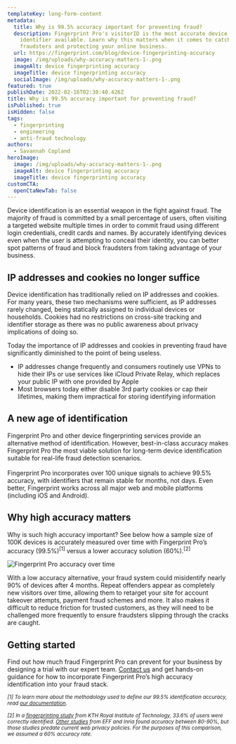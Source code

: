 ```yaml
---
templateKey: long-form-content
metadata:
  title: Why is 99.5% accuracy important for preventing fraud?
  description: Fingerprint Pro's visitorID is the most accurate device
    identifier available. Learn why this matters when it comes to catching
    fraudsters and protecting your online business.
  url: https://fingerprint.com/blog/device-fingerprinting-accuracy
  image: /img/uploads/why-accuracy-matters-1-.png
  imageAlt: device fingerprinting accuracy
  imageTitle: device fingerprinting accuracy
  socialImage: /img/uploads/why-accuracy-matters-1-.png
featured: true
publishDate: 2022-02-16T02:30:40.426Z
title: Why is 99.5% accuracy important for preventing fraud?
isPublished: true
isHidden: false
tags:
  - fingerprinting
  - engineering
  - anti-fraud technology
authors:
  - Savannah Copland
heroImage:
  image: /img/uploads/why-accuracy-matters-1-.png
  imageAlt: device fingerprinting accuracy
  imageTitle: device fingerprinting accuracy
customCTA:
  openCtaNewTab: false
---
```

Device identification is an essential weapon in the fight against fraud. The majority of fraud is committed by a small percentage of users, often visiting a targeted website multiple times in order to commit fraud using different login credentials, credit cards and names. By accurately identifying devices even when the user is attempting to conceal their identity, you can better spot patterns of fraud and block fraudsters from taking advantage of your business.  

## IP addresses and cookies no longer suffice

Device identification has traditionally relied on IP addresses and cookies. For many years, these two mechanisms were sufficient, as IP addresses rarely changed, being statically assigned to individual devices or households. Cookies had no restrictions on cross-site tracking and identifier storage as there was no public awareness about privacy implications of doing so.

Today the importance of IP addresses and cookies in preventing fraud have significantly diminished to the point of being useless. 

* IP addresses change frequently and consumers routinely use VPNs to hide their IPs or use services like iCloud Private Relay, which replaces your public IP with one provided by Apple 
* Most browsers today either disable 3rd party cookies or cap their lifetimes, making them impractical for storing identifying information

## A new age of identification

Fingerprint Pro and other device fingerprinting services provide an alternative method of identification. However, best-in-class accuracy makes Fingerprint Pro the most viable solution for long-term device identification suitable for real-life fraud detection scenarios.\
\
Fingerprint Pro incorporates over 100 unique signals to achieve 99.5% accuracy, with identifiers that remain stable for months, not days. Even better, Fingerprint works across all major web and mobile platforms (including iOS and Android).

## Why high accuracy matters

Why is such high accuracy important? See below how a sample size of 100K devices is accurately measured over time with Fingerprint Pro’s accuracy (99.5%)<sup>\[1]</sup> versus a lower accuracy solution (60%).<sup>\[2]</sup>

![Fingerprint Pro accuracy over time](/img/uploads/why-accuracy-matters_-graph.png "Fingerprint Pro accuracy over time")

With a low accuracy alternative, your fraud system could misidentify nearly 90% of devices after 4 months. Repeat offenders appear as completely new visitors over time, allowing them to retarget your site for account takeover attempts, payment fraud schemes and more. It also makes it difficult to reduce friction for trusted customers, as they will need to be challenged more frequently to ensure fraudsters slipping through the cracks are caught.

## Getting started 

Find out how much fraud Fingerprint Pro can prevent for your business by designing a trial with our expert team. [Contact us](/contact-sales/) and get hands-on guidance for how to incorporate Fingerprint Pro’s high accuracy identification into your fraud stack.

<i><small>\[1] To learn more about the methodology used to define our 99.5% identification accuracy, read [our documentation](https://dev.fingerprintjs.com/docs/understanding-our-995-accuracy).</small></i>

<i><small>\[2] In a [fingerprinting study](https://hal.inria.fr/hal-01718234v2) from KTH Royal Institute of Technology, 33.6% of users were correctly identified. [Other studies](https://www.researchgate.net/publication/332873650_Browser_Fingerprinting_A_survey) from EFF and Inria found accuracy between 80-90%, but those studies predate current web privacy policies. For the purposes of this comparison, we assumed a 60% accuracy rate.</small></i>